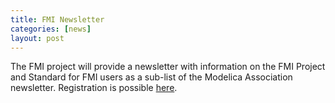 ```yaml
---
title: FMI Newsletter
categories: [news]
layout: post
---
```


The FMI project will provide a newsletter with information on the FMI Project and Standard for FMI users as a sub-list of the Modelica Association newsletter.
Registration is possible [here](https://creativeconnections.us12.list-manage.com/subscribe?u=0be901f875b69817eddd7e71b&id=0cb2cf5b72&group[20249][2]=true).
